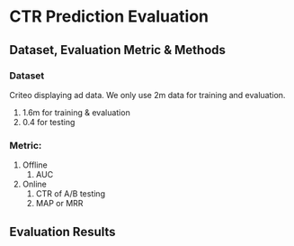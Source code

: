 # CTR Prediction Evaluation 

## Dataset, Evaluation Metric & Methods

### Dataset 

Criteo displaying ad data. We only use 2m data for training and evaluation.

1. 1.6m for training & evaluation
2. 0.4 for testing

### Metric:

1. Offline
    1. AUC
2. Online
    1. CTR of A/B testing
    2. MAP or MRR 
    
## Evaluation Results




